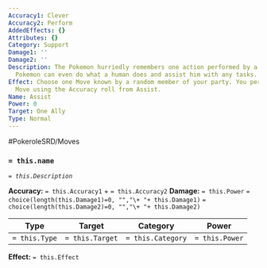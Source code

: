 ```yaml
---
Accuracy1: Clever
Accuracy2: Perform
AddedEffects: {}
Attributes: {}
Category: Support
Damage1: ''
Damage2: ''
Description: The Pokemon hurriedly remembers one action performed by a partner. Some
  Pokemon can even do what a human does and assist him with any tasks.
Effect: Choose one Move known by a random member of your party. You performed that
  Move using the Accuracy roll from Assist.
Name: Assist
Power: 0
Target: One Ally
Type: Normal
---
```


#PokeroleSRD/Moves

### `= this.name` 
*`= this.Description`*

**Accuracy:** `= this.Accuracy1` + `= this.Accuracy2`
**Damage:** `= this.Power` `= choice(length(this.Damage1)=0, "","\+ "+ this.Damage1)` `= choice(length(this.Damage2)=0, "","\+ "+ this.Damage2)`

| Type          | Target          | Category          | Power          |
| ------------- | --------------- | ----------------  | -------------- |
| `= this.Type` | `= this.Target` | `= this.Category` | `= this.Power` | 

**Effect:** `= this.Effect`